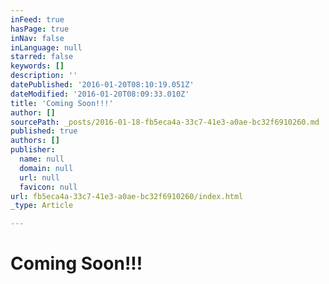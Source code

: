 ```yaml
---
inFeed: true
hasPage: true
inNav: false
inLanguage: null
starred: false
keywords: []
description: ''
datePublished: '2016-01-20T08:10:19.051Z'
dateModified: '2016-01-20T08:09:33.010Z'
title: 'Coming Soon!!!'
author: []
sourcePath: _posts/2016-01-18-fb5eca4a-33c7-41e3-a0ae-bc32f6910260.md
published: true
authors: []
publisher:
  name: null
  domain: null
  url: null
  favicon: null
url: fb5eca4a-33c7-41e3-a0ae-bc32f6910260/index.html
_type: Article

---
```

# Coming Soon!!!